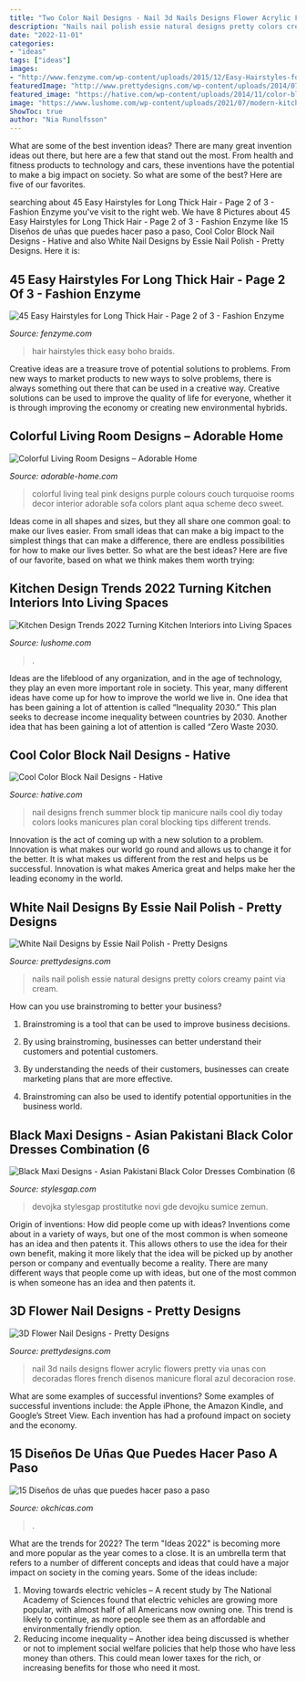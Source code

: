 ```yaml
---
title: "Two Color Nail Designs - Nail 3d Nails Designs Flower Acrylic Flowers Pretty Via Unas Con Decoradas Flores French Disenos Manicure Floral Azul Decoracion Rose"
description: "Nails nail polish essie natural designs pretty colors creamy paint via cream"
date: "2022-11-01"
categories:
- "ideas"
tags: ["ideas"]
images:
- "http://www.fenzyme.com/wp-content/uploads/2015/12/Easy-Hairstyles-for-Long-Thick-Hair-7.jpg"
featuredImage: "http://www.prettydesigns.com/wp-content/uploads/2014/07/Blue-Nails1.jpg"
featured_image: "https://hative.com/wp-content/uploads/2014/11/color-block-nail-designs/4-color-block-nail-designs.jpg"
image: "https://www.lushome.com/wp-content/uploads/2021/07/modern-kitchen-design-open-space-22.jpg"
ShowToc: true
author: "Nia Runolfsson"
---
```



What are some of the best invention ideas?
There are many great invention ideas out there, but here are a few that stand out the most. From health and fitness products to technology and cars, these inventions have the potential to make a big impact on society. So what are some of the best? Here are five of our favorites.

	

		
searching about 45 Easy Hairstyles for Long Thick Hair - Page 2 of 3 - Fashion Enzyme you've visit to the right web. We have 8 Pictures about 45 Easy Hairstyles for Long Thick Hair - Page 2 of 3 - Fashion Enzyme like 15 Diseños de uñas que puedes hacer paso a paso, Cool Color Block Nail Designs - Hative and also White Nail Designs by Essie Nail Polish - Pretty Designs. Here it is:
		
    
## 45 Easy Hairstyles For Long Thick Hair - Page 2 Of 3 - Fashion Enzyme

<img loading=lazy src="http://www.fenzyme.com/wp-content/uploads/2015/12/Easy-Hairstyles-for-Long-Thick-Hair-7.jpg" onerror="this.onerror=null;this.src='https://tse3.mm.bing.net/th?id=OIP.mgiEPfvgIjGCvYFJL525cwHaLH&amp;pid=15.1';" alt="45 Easy Hairstyles for Long Thick Hair - Page 2 of 3 - Fashion Enzyme">

_Source: fenzyme.com_

>hair hairstyles thick easy boho braids. 

	

Creative ideas are a treasure trove of potential solutions to problems. From new ways to market products to new ways to solve problems, there is always something out there that can be used in a creative way. Creative solutions can be used to improve the quality of life for everyone, whether it is through improving the economy or creating new environmental hybrids.

    
## Colorful Living Room Designs – Adorable Home

<img loading=lazy src="https://adorable-home.com/wp-content/gallery/colorful-living-room-designs/colorful-living-room-designs-4.jpg" onerror="this.onerror=null;this.src='https://tse1.mm.bing.net/th?id=OIP.iSmGCO393Ek4TsQe1EajCwHaKg&amp;pid=15.1';" alt="Colorful Living Room Designs – Adorable Home">

_Source: adorable-home.com_

>colorful living teal pink designs purple colours couch turquoise rooms decor interior adorable sofa colors plant aqua scheme deco sweet. 

	

Ideas come in all shapes and sizes, but they all share one common goal: to make our lives easier. From small ideas that can make a big impact to the simplest things that can make a difference, there are endless possibilities for how to make our lives better. So what are the best ideas? Here are five of our favorite, based on what we think makes them worth trying: 

    
## Kitchen Design Trends 2022 Turning Kitchen Interiors Into Living Spaces

<img loading=lazy src="https://www.lushome.com/wp-content/uploads/2021/07/modern-kitchen-design-open-space-22.jpg" onerror="this.onerror=null;this.src='https://tse2.mm.bing.net/th?id=OIP.SOGMK3swvTS0A2O7zdRtTwAAAA&amp;pid=15.1';" alt="Kitchen Design Trends 2022 Turning Kitchen Interiors into Living Spaces">

_Source: lushome.com_

>. 

	

Ideas are the lifeblood of any organization, and in the age of technology, they play an even more important role in society. This year, many different ideas have come up for how to improve the world we live in. One idea that has been gaining a lot of attention is called “Inequality 2030.” This plan seeks to decrease income inequality between countries by 2030. Another idea that has been gaining a lot of attention is called “Zero Waste 2030.

    
## Cool Color Block Nail Designs - Hative

<img loading=lazy src="https://hative.com/wp-content/uploads/2014/11/color-block-nail-designs/4-color-block-nail-designs.jpg" onerror="this.onerror=null;this.src='https://tse2.mm.bing.net/th?id=OIP.KWENX93F0jTHgFzxaj5jUQHaJ4&amp;pid=15.1';" alt="Cool Color Block Nail Designs - Hative">

_Source: hative.com_

>nail designs french summer block tip manicure nails cool diy today colors looks manicures plan coral blocking tips different trends. 

	

Innovation is the act of coming up with a new solution to a problem. Innovation is what makes our world go round and allows us to change it for the better. It is what makes us different from the rest and helps us be successful. Innovation is what makes America great and helps make her the leading economy in the world.

    
## White Nail Designs By Essie Nail Polish - Pretty Designs

<img loading=lazy src="http://www.prettydesigns.com/wp-content/uploads/2014/04/Natural-White-Nails.jpg" onerror="this.onerror=null;this.src='https://tse3.mm.bing.net/th?id=OIP.-cdH-ecu8L-Q5yqjbs1jvAHaJ3&amp;pid=15.1';" alt="White Nail Designs by Essie Nail Polish - Pretty Designs">

_Source: prettydesigns.com_

>nails nail polish essie natural designs pretty colors creamy paint via cream. 

	

How can you use brainstroming to better your business?
1. Brainstroming is a tool that can be used to improve business decisions.
2. By using brainstroming, businesses can better understand their customers and potential customers.

3. By understanding the needs of their customers, businesses can create marketing plans that are more effective.

4. Brainstroming can also be used to identify potential opportunities in the business world.

    
## Black Maxi Designs - Asian Pakistani Black Color Dresses Combination (6

<img loading=lazy src="https://www.stylesgap.com/wp-content/uploads/2019/09/Black-Maxi-Designs-Asian-Pakistani-Black-Color-Dresses-Combination-6.jpg" onerror="this.onerror=null;this.src='https://tse2.mm.bing.net/th?id=OIP.IJHmSPP5RMtvFjwokc7kJAHaLH&amp;pid=15.1';" alt="Black Maxi Designs - Asian Pakistani Black Color Dresses Combination (6">

_Source: stylesgap.com_

>devojka stylesgap prostitutke novi gde devojku sumice zemun. 

	

Origin of inventions: How did people come up with ideas?
Inventions come about in a variety of ways, but one of the most common is when someone has an idea and then patents it. This allows others to use the idea for their own benefit, making it more likely that the idea will be picked up by another person or company and eventually become a reality. There are many different ways that people come up with ideas, but one of the most common is when someone has an idea and then patents it.

    
## 3D Flower Nail Designs - Pretty Designs

<img loading=lazy src="http://www.prettydesigns.com/wp-content/uploads/2014/07/Blue-Nails1.jpg" onerror="this.onerror=null;this.src='https://tse1.mm.bing.net/th?id=OIP.eZvL7tmTXA7OdjUkIRRcqAHaJ4&amp;pid=15.1';" alt="3D Flower Nail Designs - Pretty Designs">

_Source: prettydesigns.com_

>nail 3d nails designs flower acrylic flowers pretty via unas con decoradas flores french disenos manicure floral azul decoracion rose. 

	

What are some examples of successful inventions?
Some examples of successful inventions include: the Apple iPhone, the Amazon Kindle, and Google’s Street View. Each invention has had a profound impact on society and the economy.

    
## 15 Diseños De Uñas Que Puedes Hacer Paso A Paso

<img loading=lazy src="https://www.okchicas.com/wp-content/uploads/2015/05/diseños-de-uñas-17.jpg" onerror="this.onerror=null;this.src='https://tse3.mm.bing.net/th?id=OIP.jb2WDFvOk6brPIAWpdonowHaQU&amp;pid=15.1';" alt="15 Diseños de uñas que puedes hacer paso a paso">

_Source: okchicas.com_

>. 

	

What are the trends for 2022?
The term "Ideas 2022" is becoming more and more popular as the year comes to a close. It is an umbrella term that refers to a number of different concepts and ideas that could have a major impact on society in the coming years. Some of the ideas include: 
1) Moving towards electric vehicles – A recent study by The National Academy of Sciences found that electric vehicles are growing more popular, with almost half of all Americans now owning one. This trend is likely to continue, as more people see them as an affordable and environmentally friendly option. 
2) Reducing income inequality – Another idea being discussed is whether or not to implement social welfare policies that help those who have less money than others. This could mean lower taxes for the rich, or increasing benefits for those who need it most.

